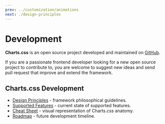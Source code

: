 ```yaml
---
prev: ../customization/animations
next: ./design-principles
---
```


# Development

**Charts.css** is an open source project developed and maintained on [GitHub](https://github.com/ChartsCSS/charts.css).

If you are a passionate frontend developer looking for a new open source project to contribute to, you are welcome to suggest new ideas and send pull request that improve and extend the framework.

## Charts.css Development

* [Design Principles](/development/design-principles/) - framework philosophical guidelines.
* [Supported Features](/development/supported-features/) - current state of supported features.
* [Cheat Sheet](/development/cheat-sheet/) - visual representation of Charts.css anatomy.
* [Roadmap](/development/roadmap/) - future development timeline.
